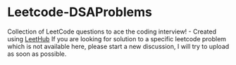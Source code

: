 # Leetcode-DSAProblems
Collection of LeetCode questions to ace the coding interview! - Created using [LeetHub](https://github.com/QasimWani/LeetHub)
If you are looking for solution to a specific leetcode problem which is not available here, please start a new discussion, I will try to upload as soon as possible.
